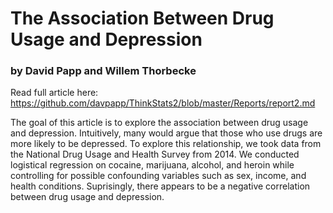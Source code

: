 # The Association Between Drug Usage and Depression

### by David Papp and Willem Thorbecke

Read full article here: https://github.com/davpapp/ThinkStats2/blob/master/Reports/report2.md

The goal of this article is to explore the association between drug usage and depression. Intuitively, many would argue that those who use drugs are more likely to be depressed. To explore this relationship, we took data from the National Drug Usage and Health Survey from 2014. We conducted logistical regression on cocaine, marijuana, alcohol, and heroin while controlling for possible confounding variables such as sex, income, and health conditions. Suprisingly, there appears to be a negative correlation between drug usage and depression. 

